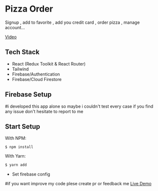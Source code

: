 # Pizza Order
Signup , add to favorite , add you credit card , order pizza , manage account...

[Video](https://www.youtube.com/watch?v=E7X3apG0sps&ab_channel=EmirhanYac)

## Tech Stack
- React (Redux Toolkit & React Router)
- Tailwind
- Firebase/Authentication
- Firebase/Cloud Firestore

## Firebase Setup
#i developed this app alone so maybe i couldn't test every case if you find any issue don't hesitate to report to me


## Start Setup
With NPM:

```
$ npm install
```

With Yarn:
```bash
$ yarn add
```
- Set firebase config 

#if you want improve my code plese create pr or feedback me
[Live Demo](https://pizza-order-emirhanyagci.vercel.app/)
